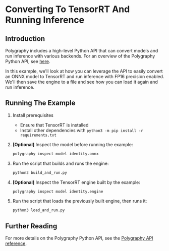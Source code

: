 # Converting To TensorRT And Running Inference


## Introduction

Polygraphy includes a high-level Python API that can convert models
and run inference with various backends. For an overview of the Polygraphy
Python API, see [here](../../../polygraphy/).

In this example, we'll look at how you can leverage the API to easily convert an ONNX
model to TensorRT and run inference with FP16 precision enabled. We'll then save the
engine to a file and see how you can load it again and run inference.


## Running The Example

1. Install prerequisites
    * Ensure that TensorRT is installed
    * Install other dependencies with `python3 -m pip install -r requirements.txt`

2. **[Optional]** Inspect the model before running the example:

    ```bash
    polygraphy inspect model identity.onnx
    ```

3. Run the script that builds and runs the engine:

    ```bash
    python3 build_and_run.py
    ```

4. **[Optional]** Inspect the TensorRT engine built by the example:

    ```bash
    polygraphy inspect model identity.engine
    ```

5. Run the script that loads the previously built engine, then runs it:

    ```bash
    python3 load_and_run.py
    ```

## Further Reading

For more details on the Polygraphy Python API, see the
[Polygraphy API reference](https://docs.nvidia.com/deeplearning/tensorrt/polygraphy/docs/index.html).
